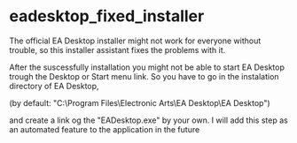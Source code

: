 # eadesktop_fixed_installer

The official EA Desktop installer might not work for everyone without trouble, so this installer assistant fixes the problems with it.

After the suscessfully installation you might not be able to start EA Desktop trough the Desktop or Start menu link.
So you have to go in the instalation directory of EA Desktop, 

(by default: "C:\Program Files\Electronic Arts\EA Desktop\EA Desktop")

and create a link og the "EADesktop.exe" by your own.
I will add this step as an automated feature to the application in the future
